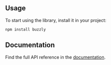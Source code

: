 



## Usage

To start using the library, install it in your project:

```bash
npm install buzzly
```


## Documentation


Find the full API reference in the [documentation](www.google.com).
